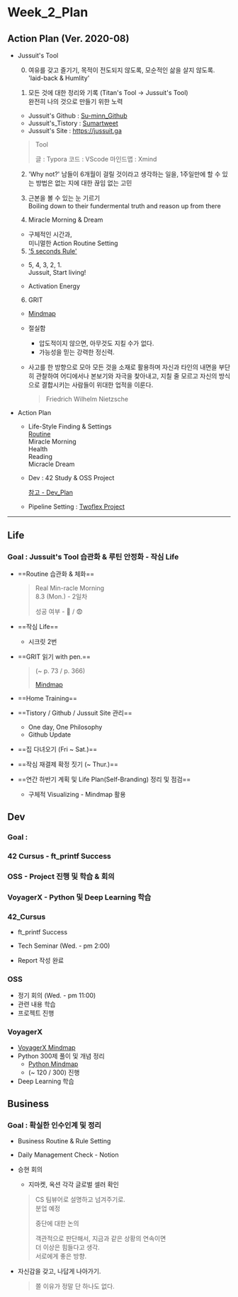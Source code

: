 

# Week_2_Plan





## Action Plan (Ver. 2020-08)



- Jussuit's Tool

  

  0) 여유를 갖고 즐기기, 목적이 전도되지 않도록, 모순적인 삶을 살지 않도록.   
  'laid-back & Humlity'

  

  1) 모든 것에 대한 정리와 기록 (Titan's Tool -> Jussuit's Tool)  
  완전히 나의 것으로 만들기 위한 노력

  - Jussuit's Github : [Su-minn_Github](https://github.com/Su-minn)
  - Jussuit's_Tistory : [Sumartweet](https://sumartweet.tistory.com/)
  - Jussuit's Site : https://jussuit.ga

  > Tool
  >
  > 글 : Typora
  > 코드 : VScode
  > 마인드맵 : Xmind

  

  2) 'Why not?'
  남들이 6개월이 걸릴 것이라고 생각하는 일을, 1주일만에 할 수 있는 방법은 없는 지에 대한 끊임 없는 고민   

  

  3) 근본을 볼 수 있는 눈 기르기   
  Boiling down to their fundermental truth and reason up from there  

  

  4) Miracle Morning & Dream

  - 구체적인 시간과,  
    미니멀한 Action Routine Setting

  

  5) ['5 seconds Rule'](https://www.youtube.com/watch?v=drVlhvX04XI)  

  - 5, 4, 3, 2, 1.  
    Jussuit, Start living!

  - Activation Energy

  

  6) GRIT

  - [Mindmap](/Users/sjeon/Desktop/For_min/Thinking/Books/GRIT.xmind)

  - 절실함

    - 압도적이지 않으면, 아무것도 지킬 수가 없다.
    - 가능성을 믿는 강력한 정신력.

  - 사고를 한 방향으로 모아 모든 것을 소재로 활용하며 자신과 타인의 내면을 부단히 관찰하여 어디에서나 본보기와 자극을 찾아내고, 지칠 줄 모르고 자신의 방식으로 결합시키는 사람들이 위대한 업적을 이룬다.

    > Friedrich Wilhelm Nietzsche

  

- Action Plan

  - Life-Style Finding & Settings  
    [Routine](/Users/sjeon/Desktop/For_min/Plan/Routine.md)  
    	Miracle Morning  
    	Health  
    	Reading  
    	Micracle Dream    

  - Dev
    : 42 Study & OSS Project

    [참고 - Dev_Plan](/Users/sjeon/Desktop/For_min/Dev_Place/Dev_plan.md)

  - Pipeline Setting
    : [Twoflex Project](/Users/sjeon/Desktop/Business/Online_Business/Mins_Business/Business_Starategy.md)





---





## Life



### Goal : Jussuit's Tool 습관화 & 루틴 안정화 - 작심 Life



- ==Routine 습관화 & 체화==  
  
  > Real Min-racle Morning  
  > 8.3 (Mon.) - 2일차
  >
  > 성공 여부 -   🐥 / 😨
  
- ==작심 Life==

  - 시크릿 2번

- ==GRIT 읽기 with pen.==

  > (~ p. 73 / p. 366)
  >
  > [Mindmap](/Users/sjeon/Desktop/For_min/Thinking/Books/GRIT.xmind)

- ==Home Training==

- ==Tistory / Github / Jussuit Site 관리==

  - One day, One Philosophy
  - Github Update

- ==집 다녀오기 (Fri ~ Sat.)==

- ==작심 재결제 확정 짓기 (~ Thur.)==

- ==연간 하반기 계획 및 Life Plan(Self-Branding) 정리 및 점검==

  - 구체적 Visualizing - Mindmap 활용





## Dev



### Goal :  

### 42 Cursus - ft_printf Success

### OSS - Project 진행 및 학습 & 회의

### VoyagerX - Python 및 Deep Learning 학습



### 42_Cursus

- ft_printf Success

- Tech Seminar (Wed. - pm 2:00)

- Report 작성 완료




### OSS

- 정기 회의 (Wed. - pm 11:00)
- 관련 내용 학습
- 프로젝트 진행



### VoyagerX

- [VoyagerX Mindmap](https://www.notion.so/Career-at-VoyagerX-d3c334b287494f3a81d9991c892dd582)
- Python 300제 풀이 및 개념 정리
  - [Python Mindmap](/Users/sjeon/Desktop/For_min/Dev_place/Python/Python.xmind)
  - (~ 120 / 300) 진행
- Deep Learning 학습





## Business



### Goal : 확실한 인수인계 및 정리



- Business Routine & Rule Setting

- Daily Management Check - Notion

- 승현 회의

  - 지마켓, 옥션 각각 글로벌 셀러 확인

  > CS 팀뷰어로 설명하고 넘겨주기로.  
  > 분업 예정
  >
  > 
  >
  > 중단에 대한 논의
  >
  > 객관적으로 판단해서, 지금과 같은 상황의 연속이면  
  > 더 이상은 힘들다고 생각.  
  > 서로에게 좋은 방향.

- 자신감을 갖고, 나답게 나아가기.

  > 쫄 이유가 정말 단 하나도 없다.
